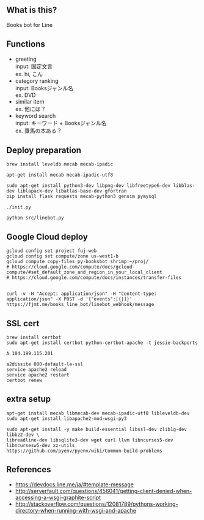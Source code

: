 
## What is this?

Books bot for Line

## Functions

- greeting  
	input: 固定文言  
	ex. hi, こん  
- category ranking  
	input: Booksジャンル名  
	ex. DVD
- similar item  
	ex. 他には？
- keyword search  
	input: キーワード + Booksジャンル名  
	ex. 乗馬の本ある？

## Deploy preparation
```
brew install leveldb mecab mecab-ipadic

apt-get install mecab mecab-ipadic-utf8

sudo apt-get install python3-dev libpng-dev libfreetype6-dev libblas-dev liblapack-dev libatlas-base-dev gfortran
pip install flask requests mecab-python3 gensim pymysql

./init.py

python src/linebot.py
```

## Google Cloud deploy

```
gcloud config set project fuj-web
gcloud config set compute/zone us-west1-b
gcloud compute copy-files py-booksbot shrimp:~/proj/
# https://cloud.google.com/compute/docs/gcloud-compute/#set_default_zone_and_region_in_your_local_client
# https://cloud.google.com/compute/docs/instances/transfer-files


curl -v -H "Accept: application/json" -H "Content-type: application/json" -X POST -d '{"events":[{}]}' https://fjmt.me/books_line_bot/linebot_webhook/message
```
## SSL cert

```
brew install certbot
sudo apt-get install certbot python-certbot-apache -t jessie-backports

A 104.199.115.201

a2dissite 000-default-le-ssl
service apache2 reload
service apache2 restart
certbot renew
```

## extra setup

```
apt-get install mecab libmecab-dev mecab-ipadic-utf8 libleveldb-dev
sudo apt-get install libapache2-mod-wsgi-py3

sudo apt-get install -y make build-essential libssl-dev zlib1g-dev libbz2-dev \
libreadline-dev libsqlite3-dev wget curl llvm libncurses5-dev libncursesw5-dev xz-utils
https://github.com/pyenv/pyenv/wiki/Common-build-problems
```

## References
- https://devdocs.line.me/ja/#template-message
- http://serverfault.com/questions/456041/getting-client-denied-when-accessing-a-wsgi-graphite-script
- http://stackoverflow.com/questions/12081789/pythons-working-directory-when-running-with-wsgi-and-apache